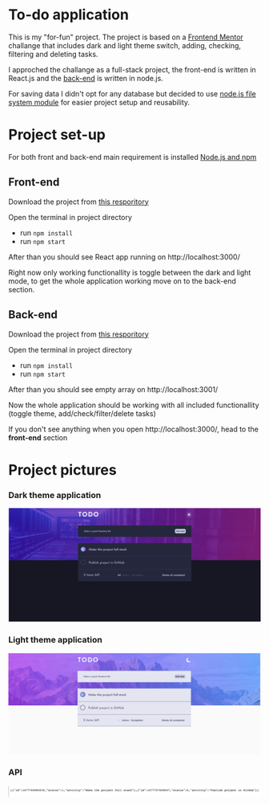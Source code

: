 # To-do application

This is my "for-fun" project. The project is based on a [Frontend Mentor](https://www.frontendmentor.io/challenges/todo-app-Su1_KokOW) challange that includes dark and light theme switch, adding, checking, filtering and deleting tasks.

I approched the challange as a full-stack project, the front-end is written in React.js and the [back-end](https://github.com/SanderPalk/todo-api) is written in node.js.

For saving data I didn't opt for any database but decided to use [node.js file system module](https://www.w3schools.com/nodejs/nodejs_filesystem.asp) for easier project setup and reusability.

 
# Project set-up
For both front and back-end main requirement is installed [Node.js and npm](https://nodejs.org/en/download/)
## Front-end
Download the project from [this resporitory](https://github.com/SanderPalk/todo-app)

Open the terminal in project directory
- run ```npm install```
- run ```npm start```

After than you should see React app running on http://localhost:3000/

Right now only working functionallity is toggle between the dark and light mode, to get the whole application working move on to the back-end section.


## Back-end
Download the project from [this resporitory](https://github.com/SanderPalk/todo-api)

Open the terminal in project directory
- run ```npm install```
- run ```npm start```

After than you should see empty array on http://localhost:3001/

Now the whole application should be working with all included functionallity (toggle theme, add/check/filter/delete tasks)

If you don't see anything when you open http://localhost:3000/, head to the **front-end** section


# Project pictures
### Dark theme application
![dark-theme](readmeMedia/dark-theme-picture.png/)
### Light theme application
![light-theme](readmeMedia/light-theme-picture.png/)
### API
![api](readmeMedia/api-picture.png/)
